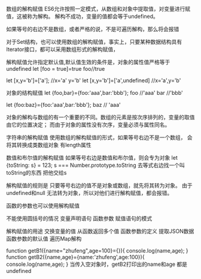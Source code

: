 数组的解构赋值
ES6允许按照一定模式，从数组和对象中提取值，对变量进行赋值，这被称为解构。
解构不成功，变量的值都会等于undefined。

如果等号的右边不是数组，或者严格的说，不是可遍历解构，那么将会报错

对于Set结构，也可以使用数组的解构赋值，事实上，只要某种数据结构具有Iterator接口，都可以采用数组形式的解构赋值，


解构赋值允许指定默认值,默认值生效的条件是，对象的属性值严格等于undefined
let [foo = true]=true
foo//true
 
let [x,y='b']=['a']; //x='a' y='b'
let [x,y='b']=['a',undefined] //x='a',y='b'


对象的结构赋值
let {foo,bar}={foo:'aaa',bar:'bbb'};
foo //'aaa'
bar //'bbb'

let {foo:baz}={foo:'aaa',bar:'bbb'};
baz // 'aaa'

对象的解构与数组的有一个重要的不同。数组的元素是按次序排列的，变量的取值由它的位置决定；
而由于对象的属性没有次序，变量必须与属性同名。

字符串的解构赋值
使用数组的解构赋值的形式，如果等号右边不是一个数组，
会将其转换成类数组对象 有length属性


数值和布尔值的解构赋值
	如果等号右边是数值和布尔值，则会专为对象
		let {toString: s} = 123;
		s === Number.prototype.toString
		去等式右边找一个叫toString的东西  把他交给s

解构赋值的规则是 只要等号右边的值不是对象或数组，就先将其转为对象。
由于undefined和null 无法转为对象，所以对他们进行解构赋值，都会报错。


函数的参数也可以使用解构赋值
	
	
不能使用圆括号的情况
	变量声明语句
	函数参数
	赋值语句的模式

解构赋值的用途
	交换变量的值
	从函数返回多个值
	函数参数的定义
	提取JSON数据
	函数参数的默认值
	遍历Map解构
	


function getB1({name="zhufeng",age=100}={}){
	console.log(name,age);
}
function getB2({name,age}={name:'zhufeng',age:100}){
	console.log(name,age);
}
当传入空对象时，getB2打印出的name和age 都是undefined


